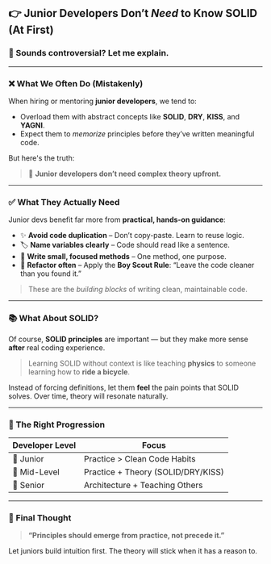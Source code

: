 ## 👉 Junior Developers Don’t *Need* to Know SOLID (At First)

### 🎯 Sounds controversial? Let me explain.

---

### ❌ What We Often Do (Mistakenly)

When hiring or mentoring **junior developers**, we tend to:

* Overload them with abstract concepts like **SOLID**, **DRY**, **KISS**, and **YAGNI**.
* Expect them to *memorize* principles before they’ve written meaningful code.

But here's the truth:

> 🚫 **Junior developers don’t need complex theory upfront.**

---

### ✅ What They Actually Need

Junior devs benefit far more from **practical, hands-on guidance**:

* ✨ **Avoid code duplication** – Don’t copy-paste. Learn to reuse logic.
* 🏷️ **Name variables clearly** – Code should read like a sentence.
* 🔧 **Write small, focused methods** – One method, one purpose.
* 🚿 **Refactor often** – Apply the **Boy Scout Rule**: “Leave the code cleaner than you found it.”

> These are the *building blocks* of writing clean, maintainable code.

---

### 📚 What About SOLID?

Of course, **SOLID principles** are important — but they make more sense **after** real coding experience.

> Learning SOLID without context is like teaching **physics** to someone learning how to **ride a bicycle**.

Instead of forcing definitions, let them **feel** the pain points that SOLID solves. Over time, theory will resonate naturally.

---

### 📌 The Right Progression

| Developer Level | Focus                              |
| --------------- | ---------------------------------- |
| 🐣 Junior       | Practice > Clean Code Habits       |
| 🧭 Mid-Level    | Practice + Theory (SOLID/DRY/KISS) |
| 🧠 Senior       | Architecture + Teaching Others     |

---

### 💬 Final Thought

> **“Principles should emerge from practice, not precede it.”**

Let juniors build intuition first. The theory will stick when it has a reason to.
